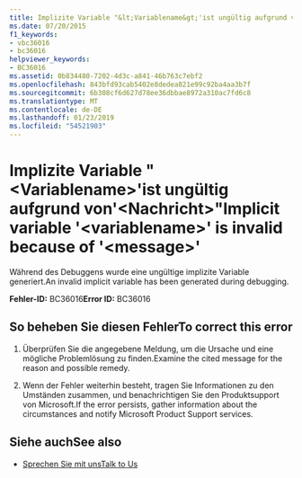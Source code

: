 ```yaml
---
title: Implizite Variable "&lt;Variablename&gt;'ist ungültig aufgrund von'&lt;Nachricht&gt;"
ms.date: 07/20/2015
f1_keywords:
- vbc36016
- bc36016
helpviewer_keywords:
- BC36016
ms.assetid: 0b834480-7202-4d3c-a841-46b763c7ebf2
ms.openlocfilehash: 843bfd93cab5402e8dedea821e99c92ba4aa3b7f
ms.sourcegitcommit: 6b308cf6d627d78ee36dbbae8972a310ac7fd6c8
ms.translationtype: MT
ms.contentlocale: de-DE
ms.lasthandoff: 01/23/2019
ms.locfileid: "54521903"
---
```

# <a name="implicit-variable-ltvariablenamegt-is-invalid-because-of-ltmessagegt"></a><span data-ttu-id="b1cb9-102">Implizite Variable "&lt;Variablename&gt;'ist ungültig aufgrund von'&lt;Nachricht&gt;"</span><span class="sxs-lookup"><span data-stu-id="b1cb9-102">Implicit variable '&lt;variablename&gt;' is invalid because of '&lt;message&gt;'</span></span>
<span data-ttu-id="b1cb9-103">Während des Debuggens wurde eine ungültige implizite Variable generiert.</span><span class="sxs-lookup"><span data-stu-id="b1cb9-103">An invalid implicit variable has been generated during debugging.</span></span>  
  
 <span data-ttu-id="b1cb9-104">**Fehler-ID:** BC36016</span><span class="sxs-lookup"><span data-stu-id="b1cb9-104">**Error ID:** BC36016</span></span>  
  
## <a name="to-correct-this-error"></a><span data-ttu-id="b1cb9-105">So beheben Sie diesen Fehler</span><span class="sxs-lookup"><span data-stu-id="b1cb9-105">To correct this error</span></span>  
  
1.  <span data-ttu-id="b1cb9-106">Überprüfen Sie die angegebene Meldung, um die Ursache und eine mögliche Problemlösung zu finden.</span><span class="sxs-lookup"><span data-stu-id="b1cb9-106">Examine the cited message for the reason and possible remedy.</span></span>  
  
2.  <span data-ttu-id="b1cb9-107">Wenn der Fehler weiterhin besteht, tragen Sie Informationen zu den Umständen zusammen, und benachrichtigen Sie den Produktsupport von Microsoft.</span><span class="sxs-lookup"><span data-stu-id="b1cb9-107">If the error persists, gather information about the circumstances and notify Microsoft Product Support services.</span></span>  
  
## <a name="see-also"></a><span data-ttu-id="b1cb9-108">Siehe auch</span><span class="sxs-lookup"><span data-stu-id="b1cb9-108">See also</span></span>
- [<span data-ttu-id="b1cb9-109">Sprechen Sie mit uns</span><span class="sxs-lookup"><span data-stu-id="b1cb9-109">Talk to Us</span></span>](/visualstudio/ide/talk-to-us)
